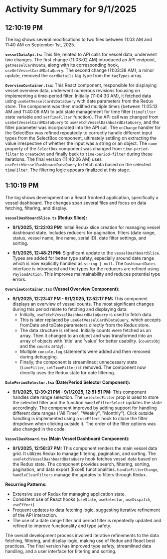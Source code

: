 # Activity Summary for 9/1/2025

## 12:10:19 PM
The log shows several modifications to two files between 11:03 AM and 11:40 AM on September 1st, 2025.

**`vesselDataApi.ts`:** This file, related to API calls for vessel data, underwent two changes.  The first change (11:03:02 AM) introduced an API endpoint, `getVesselCardVData`,  along with its corresponding hook, `useGetVesselCardVDataQuery`.  The second change (11:03:38 AM), a minor update, removed the `cardDetails` tag type from the `tagTypes` array.

**`OverviewContainer.tsx`:** This React component, responsible for displaying vessel overview data, underwent numerous revisions focusing on implementing a time-period filter.  Initially (11:04:30 AM), it fetched data using `useGetVesselCardVDataQuery` with date parameters from the Redux store. The component was then modified multiple times (between 11:05:12 AM and 11:40:06 AM) to add state management for time filter (`timeFilter` state variable and `setTimeFilter` function). The API call was changed from `useGetVesselCardVDataQuery` to `useFetchVesselDashboardDataQuery`, and the filter parameter was incorporated into the API call.  The `onChange` handler for the SelectBox was refined repeatedly to correctly handle different input types from the SelectBox component, ultimately settling on extracting the value irrespective of whether the input was a string or an object.  The `name` property of the `SelectBox` component was changed from `time-period-filter` to `createdAt` and finally back to `time-period-filter` during these iterations. The final version (11:40:06 AM) uses `useFetchVesselDashboardDataQuery` to fetch data based on the selected `timeFilter`.  The filtering logic appears finalized at this stage.


## 1:10:19 PM
The log shows development on a React frontend application, specifically a vessel dashboard.  The changes span several files and focus on data fetching, filtering, and display.

**`vesselDashboardSlice.ts` (Redux Slice):**

* **9/1/2025, 12:22:03 PM:** Initial Redux slice creation for managing vessel dashboard state.  Includes reducers for pagination, filters (date range, status, vessel name, line name, serial ID), date filter settings, and sorting.

* **9/1/2025, 12:48:21 PM:** Significant update to the `vesselDashboardSlice`.  Types are added for better type safety, especially around date range which is now explicitly handled as `string | null`. The `DashboardDates` interface is introduced and the types for the reducers are refined using `PayloadAction`. This improves maintainability and reduces potential type errors.


**`OverviewContainer.tsx` (Vessel Overview Component):**

* **9/1/2025, 12:23:47 PM - 9/1/2025, 12:52:17 PM:** This component displays an overview of vessel counts.  The most significant changes during this period relate to fetching and displaying data:
    * Initially, `useFetchVesselDashboardDataQuery` is used to fetch data.  
    * This is later replaced by `useGetVesselCardVDataQuery`, which accepts fromDate and toDate parameters directly from the Redux store.
    *  The data structure is refined. Initially counts were fetched as an array. Then it changed to an object and was transformed into an array of objects with 'title' and 'value' for better usability. (`countsObj` and the `counts` array).
    * Multiple `console.log` statements were added and then removed during debugging.
    * Finally, the component is streamlined; unnecessary state (`timeFilter`, `setTimeFilter`) is removed.  The component now directly uses the Redux state for date filtering.


**`DatePeriodSelector.tsx` (Date/Period Selector Component):**

* **9/1/2025, 12:39:21 PM - 9/1/2025, 12:51:51 PM:** This component handles date range selection.  The `selectedFilter` prop is used to store the selected filter and the function `handleFilterSelect` updates the state accordingly.  The component improved by adding support for handling different date ranges ("All Time", "Weekly", "Monthly").  Click outside handling is implemented using a `useEffect` hook to close the filter dropdown when clicking outside it. The order of the filter options was also changed in the code.

**`VesselDashboard.tsx` (Main Vessel Dashboard Component):**

* **9/1/2025, 12:58:37 PM:** This component renders the main vessel data grid. It utilizes Redux to manage filtering, pagination, and sorting.  The `useFetchVesselDashboardDataQuery` hook fetches vessel data based on the Redux state.  The component provides search, filtering, sorting, pagination, and data export (Excel) functionalities.  `handleFilterChange`, `handleClearFilters` manage the updates to filters through Redux.


**Recurring Patterns:**

* Extensive use of Redux for managing application state.
* Consistent use of React hooks (`useState`, `useSelector`, `useDispatch`, `useEffect`).
* Frequent updates to data fetching logic, suggesting iterative refinement of the API interaction.
* The use of a date range filter and period filter is repeatedly updated and refined to improve functionality and type safety.

The overall development process involved iterative refinements to the data fetching, filtering, and display logic, making use of Redux and React best practices. The final version has improved type safety, streamlined data handling, and a user interface for filtering and sorting.
